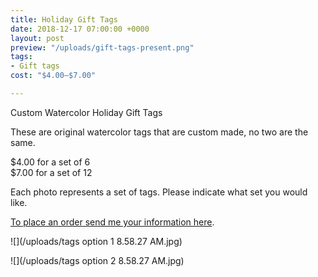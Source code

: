 ```yaml
---
title: Holiday Gift Tags
date: 2018-12-17 07:00:00 +0000
layout: post
preview: "/uploads/gift-tags-present.png"
tags:
- Gift tags
cost: "$4.00–$7.00"

---
```

Custom Watercolor Holiday Gift Tags

These are original watercolor tags that are custom made, no two are the same.

$4.00 for a set of 6   
$7.00 for a set of 12

Each photo represents a set of tags. Please indicate what set you would like.

[To place an order send me your information here](https://artbymegannacc.com/contact/).

![](/uploads/tags option 1 8.58.27 AM.jpg)

![](/uploads/tags option 2 8.58.27 AM.jpg)